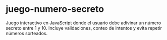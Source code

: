 # juego-numero-secreto
Juego interactivo en JavaScript donde el usuario debe adivinar un número secreto entre 1 y 10. Incluye validaciones, conteo de intentos y evita repetir números sorteados.
